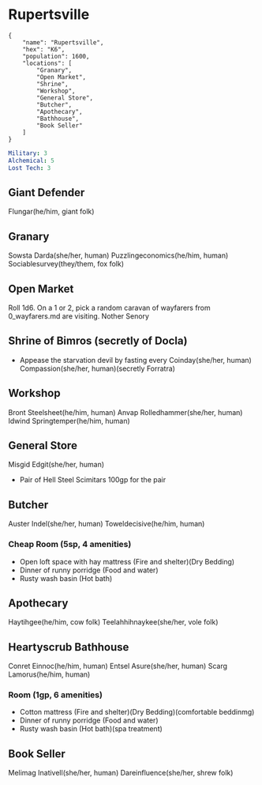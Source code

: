 # Rupertsville

```
{
    "name": "Rupertsville",
    "hex": "K6",
    "population": 1600,
    "locations": [
        "Granary",
        "Open Market",
        "Shrine",
        "Workshop",
        "General Store",
        "Butcher",
        "Apothecary",
        "Bathhouse",
        "Book Seller"
    ]
}
```
```yml
Military: 3
Alchemical: 5
Lost Tech: 3
```

## Giant Defender
Flungar(he/him, giant folk)

## Granary
Sowsta Darda(she/her, human)
Puzzlingeconomics(he/him, human)
Sociablesurvey(they/them, fox folk)

## Open Market
Roll 1d6. On a 1 or 2, pick a random caravan of wayfarers from 0_wayfarers.md are visiting.
Nother Senory

## Shrine of Bimros (secretly of Docla)
- Appease the starvation devil by fasting every Coinday(she/her, human)
Compassion(she/her, human)(secretly Forratra)

## Workshop
Bront Steelsheet(he/him, human)
Anvap Rolledhammer(she/her, human)
Idwind Springtemper(he/him, human)

## General Store
Misgid Edgit(she/her, human)
- Pair of Hell Steel Scimitars 100gp for the pair

## Butcher
Auster Indel(she/her, human)
Toweldecisive(he/him, human)

### Cheap Room (5sp, 4 amenities)
- Open loft space with hay mattress (Fire and shelter)(Dry Bedding)
- Dinner of runny porridge (Food and water)
- Rusty wash basin (Hot bath)

## Apothecary
Haytihgee(he/him, cow folk)
Teelahhihnaykee(she/her, vole folk)

## Heartyscrub Bathhouse
Conret Einnoc(he/him, human)
Entsel Asure(she/her, human)
Scarg Lamorus(he/him, human)

### Room (1gp, 6 amenities)
- Cotton mattress (Fire and shelter)(Dry Bedding)(comfortable beddinmg)
- Dinner of runny porridge (Food and water)
- Rusty wash basin (Hot bath)(spa treatment)

## Book Seller
Melimag Inativell(she/her, human)
Dareinfluence(she/her, shrew folk)